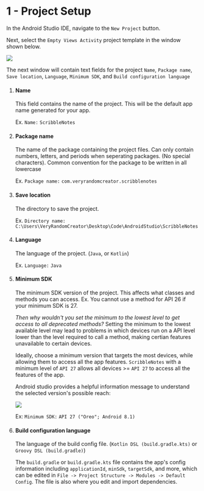 # 1 - Project Setup

In the Android Studio IDE, navigate to the `New Project` button.

Next, select the `Empty Views Activity` project template in the window shown below.

<img src="https://github.com/VeryRandomCreator/Computer-Science-Club-2023-2024/blob/main/images/1-Project_Template.PNG">

The next window will contain text fields for the project `Name`, `Package name`, `Save location`, `Language`, `Minimum SDK`, and `Build configuration language`

1. <h4>Name</h4>  

   This field contains the name of the project. This will be the default app name generated for your app.
   
   Ex. `Name:` `ScribbleNotes`
   
3. <h4>Package name</h4>

   The name of the package containing the project files. Can only contain numbers, letters, and periods when seperating packages. (No special characters). Common convention for the package to be written in all lowercase
   
   Ex. `Package name:` `com.veryrandomcreator.scribblenotes`
   
5. <h4>Save location</h4>
   The directory to save the project.

   Ex. `Directory name:` `C:\Users\VeryRandomCreator\Desktop\Code\AndroidStudio\ScribbleNotes
   `
7. <h4>Language</h4>

   The language of the project. (`Java`, or `Kotlin`)

   Ex. `Language:` `Java`
   
9.  <h4>Minimum SDK</h4>

    The minimum SDK version of the project. This affects what classes and methods you can access. Ex. You cannot use a method for API 26 if your minimum SDK is 27.

    *Then why wouldn't you set the minimum to the lowest level to get access to all deprecated methods?* Setting the minimum to the lowest available level may lead to problems in which devices run on a API level lower than the level required to call a method, making certian features unavailable to certain devices.

    Ideally, choose a minimum version that targets the most devices, while allowing them to access all the app features. `ScribbleNotes` with a minimum level of `API 27` allows all devices >= `API 27` to access all the features of the app.

    Android studio provides a helpful information message to understand the selected version's possible reach:

    <img src="https://github.com/VeryRandomCreator/Computer-Science-Club-2023-2024/blob/main/images/1-MinimumSDKDialog.PNG">

    Ex: `Minimum SDK:` `API 27 ("Oreo"; Android 8.1)`

11. <h4>Build configuration language</h4>

    The language of the build config file. (`Kotlin DSL (build.gradle.kts)` or `Groovy DSL (build.gradle)`)

    The `build.gradle` or `build.gradle.kts` file contains the app's config information including `applicationId`, `minSdk`, `targetSdk`, and more, which can be edited in `File -> Project Structure -> Modules -> Default Config`. The file is also where you edit and import dependencies.
